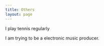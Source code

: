 ```yaml
---
title: Others
layout: page
---
```


I play tennis regularly

I am trying to be a electronic music producer.

